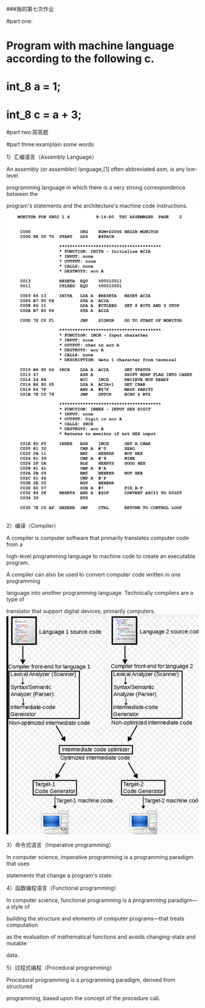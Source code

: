 ###我的第七次作业  

#part one:
#  Program with machine language according to the following c.
#  int_8 a = 1; 
#  int_8 c = a + 3;  

#part two:简答题

#part three:examplain some words

1）汇编语言（Assembly Language）   

An assembly (or assembler) language,[1] often abbreviated asm, is any low-level 

programming language in which there is a very strong correspondence between the 

program's statements and the architecture's machine code instructions.![Motorola_6800_Assembly_Language.png](https://github.com/bolonghuang/18342027/blob/gh-pages/images/Motorola_6800_Assembly_Language.png?raw=true)

2）编译（Compiler）

A compiler is computer software that primarily translates computer code from a  

high-level programming language to machine code to create an executable program. 

A compiler can also be used to convert computer code written in one programming 

language into another programming language. Technically compilers are a type of 

translator that support digital devices, primarily computers. ![屏幕截图(15).png](https://github.com/bolonghuang/18342027/blob/gh-pages/images/%E5%B1%8F%E5%B9%95%E6%88%AA%E5%9B%BE(15).png?raw=true)

3）命令式语言（Imperative programming）

In computer science, imperative programming is a programming paradigm that uses 

statements that change a program's state. 

4）函数编程语言（Functional programming）

In computer science, functional programming is a programming paradigm—a style of 

building the structure and elements of computer programs—that treats computation 

as the evaluation of mathematical functions and avoids changing-state and mutable 

data.

5）过程式编程（Procedural programming）

Procedural programming is a programming paradigm, derived from structured 

programming, based upon the concept of the procedure call.